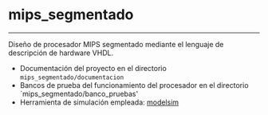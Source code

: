 # mips_segmentado
---
Diseño de procesador MIPS segmentado mediante el lenguaje de descripción de hardware VHDL.  
- Documentación del proyecto en el directorio `mips_segmentado/documentacion`
- Bancos de prueba del funcionamiento del procesador en el directorio `mips_segmentado/banco_pruebas' 
- Herramienta de simulación empleada: [modelsim](https://www.mentor.com/company/higher_ed/modelsim-student-edition) 
